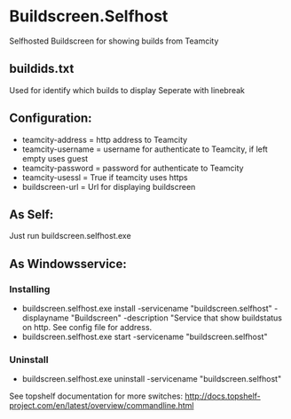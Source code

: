# Buildscreen.Selfhost
Selfhosted Buildscreen for showing builds from Teamcity

## buildids.txt
Used for identify which builds to display
Seperate with linebreak

## Configuration:
* teamcity-address = http address to Teamcity
* teamcity-username = username for authenticate to Teamcity, if left empty uses guest
* teamcity-password = password for authenticate to Teamcity
* teamcity-usessl = True if teamcity uses https
* buildscreen-url = Url for displaying buildscreen

## As Self:
Just run buildscreen.selfhost.exe

## As Windowsservice:
### Installing 
* buildscreen.selfhost.exe install -servicename "buildscreen.selfhost" -displayname "Buildscreen" -description "Service that show buildstatus on http. See config file for address.
* buildscreen.selfhost.exe start -servicename "buildscreen.selfhost"

### Uninstall
* buildscreen.selfhost.exe uninstall -servicename "buildscreen.selfhost"

See topshelf documentation for more switches:
http://docs.topshelf-project.com/en/latest/overview/commandline.html
